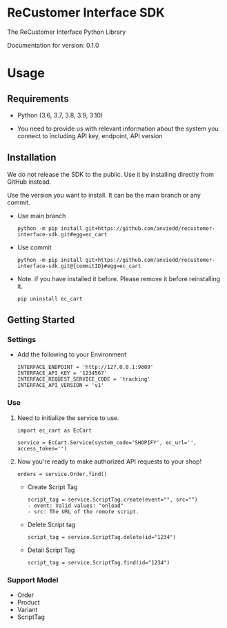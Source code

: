 # ReCustomer Interface SDK

The ReCustomer Interface Python Library

Documentation for version: 0.1.0

# Usage

## Requirements

* Python (3.6, 3.7, 3.8, 3.9, 3.10)

- You need to provide us with relevant information about the system you connect to including API key, endpoint, API
  version

## Installation

We do not release the SDK to the public. Use it by installing directly from GitHub instead.

Use the version you want to install. It can be the main branch or any commit.

* Use main branch
    ```shell
    python -m pip install git+https://github.com/anviedd/recustomer-interface-sdk.git#egg=ec_cart
    ```

* Use commit
    ```shell
    python -m pip install git+https://github.com/anviedd/recustomer-interface-sdk.git@{commitID}#egg=ec_cart
    ```
  
* Note. if you have installed it before. Please remove it before reinstalling it.
    ```shell
    pip uninstall ec_cart
    ```

## Getting Started

### Settings

- Add the following to your Environment

    ```shell
    INTERFACE_ENDPOINT = 'http://127.0.0.1:9009'
    INTERFACE_API_KEY = '1234567'
    INTERFACE_REQUEST_SERVICE_CODE = 'tracking'
    INTERFACE_API_VERSION = 'v1'
    ```

### Use

1. Need to initialize the service to use.

    ```shell
    import ec_cart as EcCart
    
    service = EcCart.Service(system_code='SHOPIFY', ec_url='', access_token='')
    ```

2. Now you're ready to make authorized API requests to your shop!

    ```shell
    orders = service.Order.find()
    ```
   * Create Script Tag
        ```shell
        script_tag = service.ScriptTag.create(event="", src="")
        - event: Valid values: "onload"
        - src: The URL of the remote script.
        ```
   * Delete Script tag
        ```shell
        script_tag = service.ScriptTag.delete(id="1234")
        ```
   * Detail Script Tag
        ```shell
        script_tag = service.ScriptTag.find(id="1234")
        ```

### Support Model

* Order
* Product
* Variant
* ScriptTag